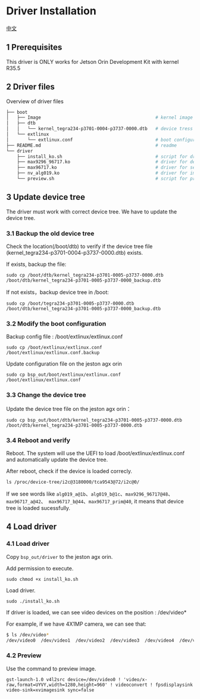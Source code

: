 # Driver Installation
[中文](./README_CN.md)

## 1 Prerequisites

This driver is ONLY works for Jetson Orin Development Kit with kernel R35.5

## 2 Driver files

Overview of driver files

``` bash
├── boot
│   ├── Image                                           # kernel image
│   ├── dtb
│   │   └── kernel_tegra234-p3701-0004-p3737-0000.dtb   # device tress
│   └── extlinux
│       └── extlinux.conf                               # boot configuration
├── README.md                                           # readme
└── driver
    ├── install_ko.sh                                   # script for driver installation 
    ├── max9296_96717.ko                                # driver for deserdes
    ├── max96717.ko                                     # driver for serdes
    ├── nv_alg019.ko                                    # driver for image sensor
    └── preview.sh                                      # script for preview
```
## 3 Update device tree

The driver must work with correct device tree. We have to update the device tree.  

### 3.1 Backup the old device tree

Check the location(/boot/dtb) to verify if the device tree file (kernel_tegra234-p3701-0004-p3737-0000.dtb) exists.  

If exists, backup the file:  

` sudo cp /boot/dtb/kernel_tegra234-p3701-0005-p3737-0000.dtb /boot/dtb/kernel_tegra234-p3701-0005-p3737-0000_backup.dtb  `

If not exists，backup device tree in /boot:  

` sudo cp /boot/tegra234-p3701-0005-p3737-0000.dtb /boot/dtb/kernel_tegra234-p3701-0005-p3737-0000_backup.dtb  `

### 3.2 Modify the boot configuration

Backup config file : /boot/extlinux/extlinux.conf  

` sudo cp /boot/extlinux/extlinux.conf /boot/extlinux/extlinux.conf.backup `

Update configuration file on the jeston agx orin   

` sudo cp bsp_out/boot/extlinux/extlinux.conf  /boot/extlinux/extlinux.conf `

### 3.3 Change the device tree

Update the device tree file on the jeston agx orin：

` sudo cp bsp_out/boot/dtb/kernel_tegra234-p3701-0005-p3737-0000.dtb /boot/dtb/kernel_tegra234-p3701-0005-p3737-0000.dtb `

### 3.4 Reboot and verify

Reboot. The system will use the UEFI to load /boot/extlinux/extlinux.conf and automatically update the device tree.   

After reboot, check if the device is loaded correcly.  

` ls /proc/device-tree/i2c@3180000/tca9543@72/i2c@0/ `

If we see words like `alg019_a@1b`、`alg019_b@1c`、`max9296_96717@48`、`max96717_a@42`、` max96717_b@44`、`max96717_prim@40`, it means that device tree is loaded sucessfully.  

## 4 Load driver

### 4.1 Load driver

Copy ` bsp_out/driver ` to the jeston agx orin.  

Add permission to execute.   

` sudo chmod +x install_ko.sh `

Load driver.  

` sudo ./install_ko.sh `

If driver is loaded, we can see video devices on the position : /dev/video*

For example, if we have 4X1MP camera, we can see that:  

``` bash
$ ls /dev/video*
/dev/video0  /dev/video1  /dev/video2  /dev/video3  /dev/video4  /dev/video5  /dev/video6  /dev/video7
```

### 4.2 Preview

Use the command to preview image.  

` gst-launch-1.0 v4l2src device=/dev/video0 ! 'video/x-raw,format=UYVY,width=1280,height=960' ! videoconvert ! fpsdisplaysink video-sink=xvimagesink sync=false
 `

